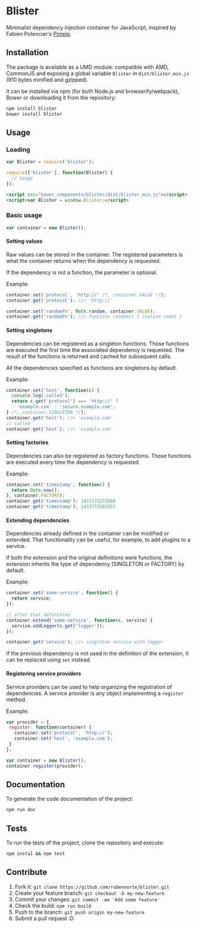 # Blister

Minimalist dependency injection container for JavaScript, inspired by Fabien Potencier's [Pimple](http://pimple.sensiolabs.org/).

## Installation

The package is available as a UMD module: compatible with AMD, CommonJS and exposing a global variable `Blister` in `dist/blister.min.js` (910 bytes minified and gzipped).

It can be installed via npm (for both Node.js and browserify/webpack), Bower or downloading it from the repository:

```bash
npm install blister
bower install blister
```

## Usage

### Loading

```js
var Blister = require('blister');
```

```js
require(['blister'], function(Blister) {
  // Usage
});
```

```html
<script src="bower_components/blister/dist/blister.min.js"></script>
<script>var Blister = window.Blister;</script>
```

### Basic usage

```js
var container = new Blister();
```

#### Setting values

Raw values can be stored in the container. The registered parameters is what the container returns when the dependency is requested.

If the dependency is not a function, the parameter is optional.

Example:

```js
container.set('protocol', 'http://' /*, container.VALUE */);
container.get('protocol'); //> 'http://'

container.set('randomFn', Math.random, container.VALUE);
container.get('randomFn'); //> function random() { [native code] }
```

#### Setting singletons

Dependencies can be registered as a singleton functions. Those functions are executed the first time the associated dependency is requested. The result of the functions is returned and cached for subsequent calls.

All the dependencies specified as functions are singletons by default.

Example:

```js
container.set('host', function(c) {
  console.log('called');
  return c.get('protocol') === 'http://' ?
    'example.com' : 'secure.example.com';
} /*, container.SINGLETON */);
container.get('host'); //> 'example.com'
// called
container.get('host'); //> 'example.com'
```

#### Setting factories

Dependencies can also be registered as factory functions. Those functions are executed every time the dependency is requested.

Example:

```js
container.set('timestamp', function() {
  return Date.now();
}, container.FACTORY);
container.get('timestamp'); 1431773272660
container.get('timestamp'); 1431773281953
```

#### Extending dependencies

Dependencies already defined in the container can be modified or extended. That functionality can be useful, for example, to add plugins to a service.

If both the extension and the original definitions were functions, the extension inherits the type of dependency (SINGLETON or FACTORY) by default.

Example:

```js
container.set('some-service', function() {
  return service;
});

// after that definition
container.extend('some-service', function(c, service) {
  service.addLogger(c.get('logger'));
});

container.get('service'); //> singleton service with logger
```

If the previous dependency is not used in the definition of the extension, it can be replaced using `set` instead.

#### Registering service providers

Service providers can be used to help organizing the registration of dependencies. A service provider is any object implementing a `register` method.

Example:

```javascript
var provider = {
 register: function(container) {
   container.set('protocol', 'http://');
   container.set('host', 'example.com');
 }
};

var container = new Blister();
container.register(provider);
```

## Documentation

To generate the code documentation of the project:

```bash
npm run doc
```

## Tests

To run the tests of the project, clone the repository and execute:

```bash
npm instal && npm test
```

## Contribute

1. Fork it: `git clone https://github.com/rubennorte/blister.git`
2. Create your feature branch: `git checkout -b my-new-feature`
3. Commit your changes: `git commit -am 'Add some feature'`
4. Check the build: `npm run build`
4. Push to the branch: `git push origin my-new-feature`
5. Submit a pull request :D
